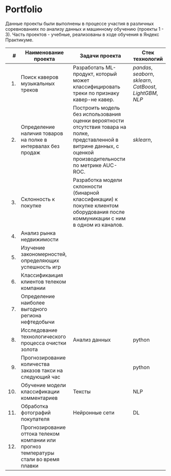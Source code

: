 # Portfolio

Данные проекты были выполнены в процессе участия в различных соревнованиях по анализу данных и машинному обучению (проекты 1 - 3). 
Часть проектов - учебные, реализованы в ходе обучения в Яндекс Практикуме.

|**#**| **Наименование проекта** | **Задачи проекта** | **Стек технологий** |
|----:|--------------------------|--------------|---------------------|
| 1.| Поиск каверов музыкальных треков | Разработать ML-продукт, который может классифицировать треки по признаку кавер-не кавер. | _pandas_, _seaborn_, _sklearn_, _CatBoost_, _LightGBM_, _NLP_ |
| 2.| Определение наличия товаров на полке в интервалах без продаж | Построить модель без использования оценки вероятности отсутствия товара на полке, представленной в витрине данных, с оценкой производительности по метрике AUC-ROC. | _sklearn_, |
| 3.| Склонность к покупке | Разработка модели склонности (бинарной классификации) к покупке клиентом оборудования после коммуникации с ним в одном из каналов. |             |
| 4.| Анализ рынка недвижимости |  |  |
| 5.| Изучение закономерностей, определяющих успешность игр |  |  |
| 6.| Классификаиция клиентов телеком компании |  |  |
| 7.| Определение наиболее выгодного региона нефтедобычи |  |  |
| 8.| Исследование технологического процесса очистки золота | Анализ данных| python |
| 9.| Прогнозирование количества заказов такси на следующий час |  | python |
| 10.| Обучение модели классификации комментариев | Тексты | NLP |
| 11.| Обработка фотографий покупателя | Нейронные сети | DL |
| 12.| Прогнозирование оттока телеком компании или прогноз температуры стали во время плавки |  |  |



